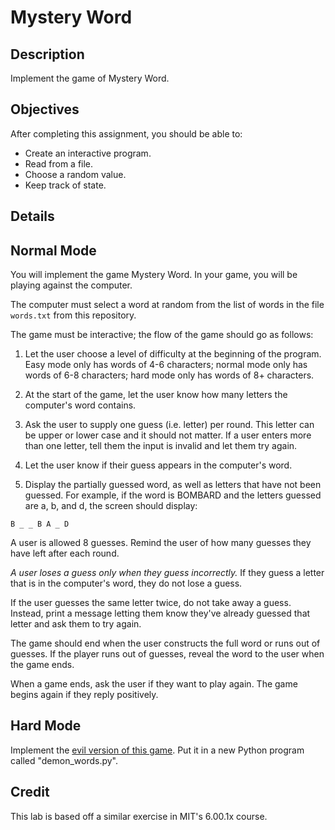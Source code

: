   # Mystery Word

## Description

Implement the game of Mystery Word.

## Objectives

After completing this assignment, you should be able to:

- Create an interactive program.
- Read from a file.
- Choose a random value.
- Keep track of state.

## Details

## Normal Mode

You will implement the game Mystery Word. In your game, you will be playing
against the computer.

The computer must select a word at random from the list of words in the file
`words.txt` from this repository.

The game must be interactive; the flow of the game should go as follows:

1. Let the user choose a level of difficulty at the beginning of the program.
   Easy mode only has words of 4-6 characters; normal mode only has words of 6-8
   characters; hard mode only has words of 8+ characters.

2. At the start of the game, let the user know how many letters the computer's
   word contains.

3. Ask the user to supply one guess (i.e. letter) per round. This letter can be
   upper or lower case and it should not matter. If a user enters more than one
   letter, tell them the input is invalid and let them try again.

4. Let the user know if their guess appears in the computer's word.

5. Display the partially guessed word, as well as letters that have not been
   guessed. For example, if the word is BOMBARD and the letters guessed are a, b,
   and d, the screen should display:

```
B _ _ B A _ D
```

A user is allowed 8 guesses. Remind the user of how many guesses they have left
after each round.

_A user loses a guess only when they guess incorrectly._ If they guess a letter
that is in the computer's word, they do not lose a guess.

If the user guesses the same letter twice, do not take away a guess. Instead,
print a message letting them know they've already guessed that letter and ask
them to try again.

The game should end when the user constructs the full word or runs out of
guesses. If the player runs out of guesses, reveal the word to the user when
the game ends.

When a game ends, ask the user if they want to play again. The game begins
again if they reply positively.

## Hard Mode

Implement the [evil version of this game](http://nifty.stanford.edu/2011/schwarz-evil-hangman/).
Put it in a new Python program called "demon_words.py".

## Credit

This lab is based off a similar exercise in MIT's 6.00.1x course.

